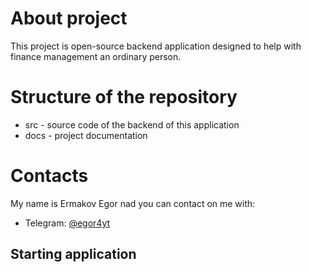 # About project

This project is open-source backend application designed to help with finance management an ordinary person.

# Structure of the repository

- src - source code of the backend of this application
- docs - project documentation

# Contacts
My name is Ermakov Egor nad you can contact on me with:
- Telegram: [@egor4yt](https://t.me/egor4yt)

<!--Starting application-->
## Starting application

